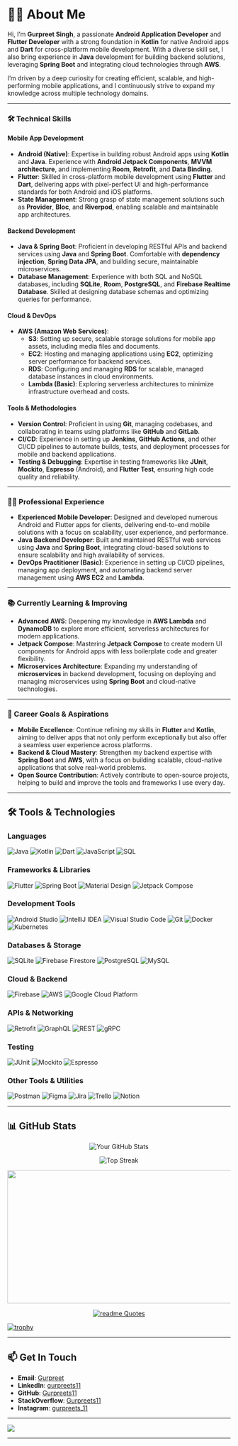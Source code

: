 # 👨‍💻 About Me

Hi, I’m **Gurpreet Singh**, a passionate **Android Application Developer** and **Flutter Developer** with a strong foundation in **Kotlin** for native Android apps and **Dart** for cross-platform mobile development. With a diverse skill set, I also bring experience in **Java** development for building backend solutions, leveraging **Spring Boot** and integrating cloud technologies through **AWS**.

I’m driven by a deep curiosity for creating efficient, scalable, and high-performing mobile applications, and I continuously strive to expand my knowledge across multiple technology domains.

---

### 🛠 Technical Skills

#### Mobile App Development
- **Android (Native)**: Expertise in building robust Android apps using **Kotlin** and **Java**. Experience with **Android Jetpack Components**, **MVVM architecture**, and implementing **Room**, **Retrofit**, and **Data Binding**.
- **Flutter**: Skilled in cross-platform mobile development using **Flutter** and **Dart**, delivering apps with pixel-perfect UI and high-performance standards for both Android and iOS platforms.
- **State Management**: Strong grasp of state management solutions such as **Provider**, **Bloc**, and **Riverpod**, enabling scalable and maintainable app architectures.

#### Backend Development
- **Java & Spring Boot**: Proficient in developing RESTful APIs and backend services using **Java** and **Spring Boot**. Comfortable with **dependency injection**, **Spring Data JPA**, and building secure, maintainable microservices.
- **Database Management**: Experience with both SQL and NoSQL databases, including **SQLite**, **Room**, **PostgreSQL**, and **Firebase Realtime Database**. Skilled at designing database schemas and optimizing queries for performance.

#### Cloud & DevOps
- **AWS (Amazon Web Services)**:
  - **S3**: Setting up secure, scalable storage solutions for mobile app assets, including media files and documents.
  - **EC2**: Hosting and managing applications using **EC2**, optimizing server performance for backend services.
  - **RDS**: Configuring and managing **RDS** for scalable, managed database instances in cloud environments.
  - **Lambda (Basic)**: Exploring serverless architectures to minimize infrastructure overhead and costs.

#### Tools & Methodologies
- **Version Control**: Proficient in using **Git**, managing codebases, and collaborating in teams using platforms like **GitHub** and **GitLab**.
- **CI/CD**: Experience in setting up **Jenkins**, **GitHub Actions**, and other CI/CD pipelines to automate builds, tests, and deployment processes for mobile and backend applications.
- **Testing & Debugging**: Expertise in testing frameworks like **JUnit**, **Mockito**, **Espresso** (Android), and **Flutter Test**, ensuring high code quality and reliability.

---


### 👨‍💼 Professional Experience

- **Experienced Mobile Developer**: Designed and developed numerous Android and Flutter apps for clients, delivering end-to-end mobile solutions with a focus on scalability, user experience, and performance.
- **Java Backend Developer**: Built and maintained RESTful web services using **Java** and **Spring Boot**, integrating cloud-based solutions to ensure scalability and high availability of services.
- **DevOps Practitioner (Basic)**: Experience in setting up CI/CD pipelines, managing app deployment, and automating backend server management using **AWS EC2** and **Lambda**.

---

### 📚 Currently Learning & Improving

- **Advanced AWS**: Deepening my knowledge in **AWS Lambda** and **DynamoDB** to explore more efficient, serverless architectures for modern applications.
- **Jetpack Compose**: Mastering **Jetpack Compose** to create modern UI components for Android apps with less boilerplate code and greater flexibility.
- **Microservices Architecture**: Expanding my understanding of **microservices** in backend development, focusing on deploying and managing microservices using **Spring Boot** and cloud-native technologies.

---

### 🎯 Career Goals & Aspirations

- **Mobile Excellence**: Continue refining my skills in **Flutter** and **Kotlin**, aiming to deliver apps that not only perform exceptionally but also offer a seamless user experience across platforms.
- **Backend & Cloud Mastery**: Strengthen my backend expertise with **Spring Boot** and **AWS**, with a focus on building scalable, cloud-native applications that solve real-world problems.
- **Open Source Contribution**: Actively contribute to open-source projects, helping to build and improve the tools and frameworks I use every day.

---
<!--
## 🛠 Tools & Technologies
![Kotlin](https://img.shields.io/badge/Kotlin-blue.svg)
![Java](https://img.shields.io/badge/Java-007396.svg)
![Flutter](https://img.shields.io/badge/Flutter-02569B.svg)
![Spring Boot](https://img.shields.io/badge/Spring%20Boot-6DB33F.svg)
![AWS](https://img.shields.io/badge/AWS-232F3E.svg)
![Git](https://img.shields.io/badge/Git-F05033.svg)
-->

## 🛠 Tools & Technologies

### Languages
![Java](https://img.shields.io/badge/Java-007396?style=flat&logo=java&logoColor=white)
![Kotlin](https://img.shields.io/badge/Kotlin-0095D5?style=flat&logo=kotlin&logoColor=white)
![Dart](https://img.shields.io/badge/Dart-0175C2?style=flat&logo=dart&logoColor=white)
![JavaScript](https://img.shields.io/badge/JavaScript-F7DF1E?style=flat&logo=javascript&logoColor=black)
![SQL](https://img.shields.io/badge/SQL-336791?style=flat&logo=postgresql&logoColor=white)

### Frameworks & Libraries
![Flutter](https://img.shields.io/badge/Flutter-02569B?style=flat&logo=flutter&logoColor=white)
![Spring Boot](https://img.shields.io/badge/Spring%20Boot-6DB33F?style=flat&logo=spring-boot&logoColor=white)
![Material Design](https://img.shields.io/badge/Material%20Design-757575?style=flat&logo=material-design&logoColor=white)
![Jetpack Compose](https://img.shields.io/badge/Jetpack%20Compose-4285F4?style=flat&logo=jetpack-compose&logoColor=white)

### Development Tools
![Android Studio](https://img.shields.io/badge/Android%20Studio-3DDC84?style=flat&logo=android-studio&logoColor=white)
![IntelliJ IDEA](https://img.shields.io/badge/IntelliJ%20IDEA-000000?style=flat&logo=intellij-idea&logoColor=white)
![Visual Studio Code](https://img.shields.io/badge/Visual%20Studio%20Code-0078D4?style=flat&logo=visual-studio-code&logoColor=white)
![Git](https://img.shields.io/badge/Git-F05032?style=flat&logo=git&logoColor=white)
![Docker](https://img.shields.io/badge/Docker-2496ED?style=flat&logo=docker&logoColor=white)
![Kubernetes](https://img.shields.io/badge/Kubernetes-326CE5?style=flat&logo=kubernetes&logoColor=white)

### Databases & Storage
![SQLite](https://img.shields.io/badge/SQLite-003B57?style=flat&logo=sqlite&logoColor=white)
![Firebase Firestore](https://img.shields.io/badge/Firebase%20Firestore-FFCA28?style=flat&logo=firebase&logoColor=black)
![PostgreSQL](https://img.shields.io/badge/PostgreSQL-336791?style=flat&logo=postgresql&logoColor=white)
![MySQL](https://img.shields.io/badge/MySQL-4479A1?style=flat&logo=mysql&logoColor=white)

### Cloud & Backend
![Firebase](https://img.shields.io/badge/Firebase-FFCA28?style=flat&logo=firebase&logoColor=black)
![AWS](https://img.shields.io/badge/Amazon%20AWS-232F3E?style=flat&logo=amazon-aws&logoColor=white)
![Google Cloud Platform](https://img.shields.io/badge/Google%20Cloud-4285F4?style=flat&logo=google-cloud&logoColor=white)

### APIs & Networking
![Retrofit](https://img.shields.io/badge/Retrofit-00688B?style=flat&logo=retrofit&logoColor=white)
![GraphQL](https://img.shields.io/badge/GraphQL-E10098?style=flat&logo=graphql&logoColor=white)
![REST](https://img.shields.io/badge/REST-FF6C37?style=flat&logo=rest&logoColor=white)
![gRPC](https://img.shields.io/badge/gRPC-4285F4?style=flat&logo=google-cloud&logoColor=white)

### Testing
![JUnit](https://img.shields.io/badge/JUnit-25A162?style=flat&logo=junit5&logoColor=white)
![Mockito](https://img.shields.io/badge/Mockito-FFCA28?style=flat&logo=mockito&logoColor=white)
![Espresso](https://img.shields.io/badge/Espresso-000000?style=flat&logo=android&logoColor=white)

### Other Tools & Utilities
![Postman](https://img.shields.io/badge/Postman-FF6C37?style=flat&logo=postman&logoColor=white)
![Figma](https://img.shields.io/badge/Figma-F24E1E?style=flat&logo=figma&logoColor=white)
![Jira](https://img.shields.io/badge/Jira-0052CC?style=flat&logo=jira&logoColor=white)
![Trello](https://img.shields.io/badge/Trello-0052CC?style=flat&logo=trello&logoColor=white)
![Notion](https://img.shields.io/badge/Notion-000000?style=flat&logo=notion&logoColor=white)

---

## 📊 GitHub Stats

<div align="center">

![Your GitHub Stats](https://github-readme-stats.vercel.app/api?username=Gurpreets11&show_icons=true&theme=radical)  

![Top Streak](https://github-readme-streak-stats.herokuapp.com/?user=Gurpreets11&theme=radical) 

<!--
![Top Languages](https://github-readme-stats.vercel.app/api/top-langs/?username=Gurpreets11&layout=compact&theme=radical)
 -->

<img width="600" height="300" src="https://github-readme-stats.vercel.app/api/top-langs/?username=Gurpreets11&layout=compact&theme=radical&langs_count=40&count_private=true"></img>

[![readme Quotes](https://quotes-github-readme.vercel.app/api?type=horizontal&theme=radical)](https://github.com/Gurpreets11/github-readme-quotes)

</div>

 [![trophy](https://github-profile-trophy.vercel.app/?username=Gurpreets11&theme=onedark)](https://github.com/Gurpreets11/github-profile-trophy)
 
  <!--
[![trophy](https://github-profile-trophy.vercel.app/?username=Gurpreets11&theme=onedark)](https://github.com/Gurpreets11/github-profile-trophy)
 -->
---

## 📫 Get In Touch

- **Email**: [Gurpreet](mailto:java.preetsingh@gmail.com)
- **LinkedIn**: [gurpreets11](https://www.linkedin.com/in/gurpreets11/)
- **GitHub**: [Gurpreets11](https://github.com/Gurpreets11)
- **StackOverflow**: [Gurpreets11](https://stackoverflow.com/users/1117424/gurpreets11)
- **Instagram**: [gurpreets_11](https://www.instagram.com/gurpreets_11/)


---
[![](https://visitcount.itsvg.in/api?id=Gurpreets11&icon=2&color=10)](https://visitcount.itsvg.in)

<!--
## 🌐 Socials:
[![Instagram](https://img.shields.io/badge/Instagram-%23E4405F.svg?logo=Instagram&logoColor=white)](https://instagram.com/gurpreets_11) [![LinkedIn](https://img.shields.io/badge/LinkedIn-%230077B5.svg?logo=linkedin&logoColor=white)](https://linkedin.com/in/www.linkedin.com/in/gurpreets11) 
-->
---

<!--
<details>
  <summary><h2> <img align="center" src="https://github.com/[YourUsername]/[YourUsername]/blob/main/icons/Contact.gif" width="37"/> Contact Me</h2></summary>
  <p>
    <i>You can reach out to me via</i>
    <a href="mailto:[your-email]">
      <img align="center" src="https://github.com/[YourUsername]/[YourUsername]/blob/main/icons/Gmail.gif" width="100"/>
    </a>
  </p>
</details>
-->



<!--
[![Stack Overflow](https://img.shields.io/badge/Stack%20Overflow-Gurpreets11-blue?logo=stackoverflow)](https://stackoverflow.com/users/1117424)
-->



<!--
[![Gurpreet Singh StackOverflow](https://github-readme-stackoverflow.vercel.app/?userID=1117424&theme=dark)](https://stackoverflow.com/users/1117424/gurpreets11)
-->

<!--
[![Top Langs](https://github-readme-stats.vercel.app/api/top-langs/?username=Gurpreets11)](https://github.com/Gurpreets11/github-readme-stats)
-->

<!--
### 🎖 Certifications 

<img src="https://images.credly.com/size/340x340/images/2635a096-d694-47a0-94c2-a4d378cc9f43/image.png" height=250 width=250>

<img src="https://images.credly.com/size/340x340/images/eda5c197-ee9d-4cf1-aec3-b9863b4e5ee1/image.png" height=250 width=250>

 -->




<!--


**GurpreetAndroid/GurpreetAndroid** is a ✨ _special_ ✨ repository because its `README.md` (this file) appears on your GitHub profile.

Here are some ideas to get you started:

- 🔭 I’m currently working on ...
- 🌱 I’m currently learning ...
- 👯 I’m looking to collaborate on ...
- 🤔 I’m looking for help with ...
- 💬 Ask me about ...
- 📫 How to reach me: ...
- 😄 Pronouns: ...
- ⚡ Fun fact: ...
-->
